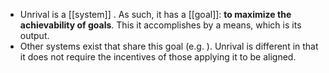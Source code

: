 - Unrival is a [[system]] .  As such, it has a [[goal]]: **to maximize the achievability of goals**.  This it accomplishes by a means, which is its output.
- Other systems exist that share this goal (e.g. ).  Unrival is different in that it does not require the incentives of those applying it to be aligned.